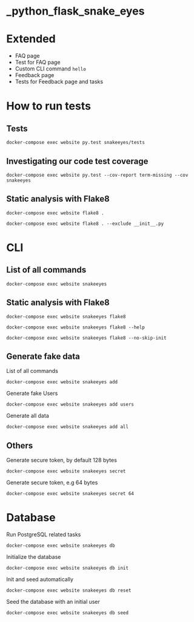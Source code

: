 # _python_flask_snake_eyes

# Extended

* FAQ page
* Test for FAQ page
* Custom CLI command `hello`
* Feedback page
* Tests for Feedback page and tasks

# How to run tests

## Tests
`docker-compose exec website py.test snakeeyes/tests`

## Investigating our code test coverage
`docker-compose exec website py.test --cov-report term-missing --cov snakeeyes`

## Static analysis with Flake8

`docker-compose exec website flake8 .`

`docker-compose exec website flake8 . --exclude __init__.py`

# CLI

## List of all commands

`docker-compose exec website snakeeyes`

## Static analysis with Flake8

`docker-compose exec website snakeeyes flake8`

`docker-compose exec website snakeeyes flake8 --help`

`docker-compose exec website snakeeyes flake8 --no-skip-init`

## Generate fake data

List of all commands 

`docker-compose exec website snakeeyes add`

Generate fake Users

`docker-compose exec website snakeeyes add users`

Generate all data

`docker-compose exec website snakeeyes add all`

## Others

Generate secure token, by default 128 bytes

`docker-compose exec website snakeeyes secret`

Generate secure token, e.g 64 bytes

`docker-compose exec website snakeeyes secret 64`

# Database

Run PostgreSQL related tasks

`docker-compose exec website snakeeyes db`

Initialize the database

`docker-compose exec website snakeeyes db init`

Init and seed automatically 

`docker-compose exec website snakeeyes db reset`

Seed the database with an initial user

`docker-compose exec website snakeeyes db seed`
